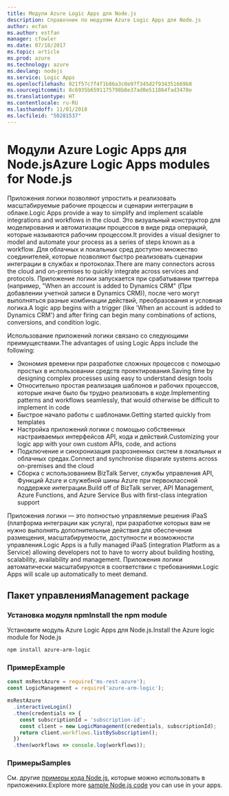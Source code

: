 ```yaml
---
title: Модули Azure Logic Apps для Node.js
description: Справочник по модулям Azure Logic Apps для Node.js
author: ecfan
ms.author: estfan
manager: cfowler
ms.date: 07/18/2017
ms.topic: article
ms.prod: azure
ms.technology: azure
ms.devlang: nodejs
ms.service: Logic Apps
ms.openlocfilehash: 021f57c7f4f1b86a3c0e97f345d2f934351669b8
ms.sourcegitcommit: 8c6935b6591175798b8e37ad0e511864fad3478e
ms.translationtype: HT
ms.contentlocale: ru-RU
ms.lasthandoff: 11/01/2018
ms.locfileid: "50281537"
---
```

# <a name="azure-logic-apps-modules-for-nodejs"></a><span data-ttu-id="bc8b4-103">Модули Azure Logic Apps для Node.js</span><span class="sxs-lookup"><span data-stu-id="bc8b4-103">Azure Logic Apps modules for Node.js</span></span>

<span data-ttu-id="bc8b4-104">Приложения логики позволяют упростить и реализовать масштабируемые рабочие процессы и сценарии интеграции в облаке.</span><span class="sxs-lookup"><span data-stu-id="bc8b4-104">Logic Apps provide a way to simplify and implement scalable integrations and workflows in the cloud.</span></span> <span data-ttu-id="bc8b4-105">Это визуальный конструктор для моделирования и автоматизации процессов в виде ряда операций, которые называются рабочим процессом.</span><span class="sxs-lookup"><span data-stu-id="bc8b4-105">It provides a visual designer to model and automate your process as a series of steps known as a workflow.</span></span> <span data-ttu-id="bc8b4-106">Для облачных и локальных сред доступно множество соединителей, которые позволяют быстро реализовать сценарии интеграции в службах и протоколах.</span><span class="sxs-lookup"><span data-stu-id="bc8b4-106">There are many connectors across the cloud and on-premises to quickly integrate across services and protocols.</span></span> <span data-ttu-id="bc8b4-107">Приложение логики запускается при срабатывании триггера (например, "When an account is added to Dynamics CRM" (При добавлении учетной записи в Dynamics CRM)), после чего могут выполняться разные комбинации действий, преобразования и условная логика.</span><span class="sxs-lookup"><span data-stu-id="bc8b4-107">A logic app begins with a trigger (like 'When an account is added to Dynamics CRM') and after firing can begin many combinations of actions, conversions, and condition logic.</span></span>

<span data-ttu-id="bc8b4-108">Использование приложений логики связано со следующими преимуществами.</span><span class="sxs-lookup"><span data-stu-id="bc8b4-108">The advantages of using Logic Apps include the following:</span></span>
- <span data-ttu-id="bc8b4-109">Экономия времени при разработке сложных процессов с помощью простых в использовании средств проектирования.</span><span class="sxs-lookup"><span data-stu-id="bc8b4-109">Saving time by designing complex processes using easy to understand design tools</span></span>
- <span data-ttu-id="bc8b4-110">Относительно простая реализация шаблонов и рабочих процессов, которые иначе было бы трудно реализовать в коде.</span><span class="sxs-lookup"><span data-stu-id="bc8b4-110">Implementing patterns and workflows seamlessly, that would otherwise be difficult to implement in code</span></span>
- <span data-ttu-id="bc8b4-111">Быстрое начало работы с шаблонами.</span><span class="sxs-lookup"><span data-stu-id="bc8b4-111">Getting started quickly from templates</span></span>
- <span data-ttu-id="bc8b4-112">Настройка приложений логики с помощью собственных настраиваемых интерфейсов API, кода и действий.</span><span class="sxs-lookup"><span data-stu-id="bc8b4-112">Customizing your logic app with your own custom APIs, code, and actions</span></span>
- <span data-ttu-id="bc8b4-113">Подключение и синхронизация разрозненных систем в локальных и облачных средах.</span><span class="sxs-lookup"><span data-stu-id="bc8b4-113">Connect and synchronise disparate systems across on-premises and the cloud</span></span>
- <span data-ttu-id="bc8b4-114">Сборка с использованием BizTalk Server, службы управления API, Функций Azure и служебной шины Azure при первоклассной поддержке интеграции.</span><span class="sxs-lookup"><span data-stu-id="bc8b4-114">Build off of BizTalk server, API Management, Azure Functions, and Azure Service Bus with first-class integration support</span></span>

<span data-ttu-id="bc8b4-115">Приложения логики — это полностью управляемые решения iPaaS (платформа интеграции как услуга), при разработке которых вам не нужно выполнять дополнительные действия для обеспечения размещения, масштабируемости, доступности и возможности управления.</span><span class="sxs-lookup"><span data-stu-id="bc8b4-115">Logic Apps is a fully managed iPaaS (integration Platform as a Service) allowing developers not to have to worry about building hosting, scalability, availability and management.</span></span> <span data-ttu-id="bc8b4-116">Приложения логики автоматически масштабируются в соответствии с требованиями.</span><span class="sxs-lookup"><span data-stu-id="bc8b4-116">Logic Apps will scale up automatically to meet demand.</span></span>

## <a name="management-package"></a><span data-ttu-id="bc8b4-117">Пакет управления</span><span class="sxs-lookup"><span data-stu-id="bc8b4-117">Management package</span></span>

### <a name="install-the-npm-module"></a><span data-ttu-id="bc8b4-118">Установка модуля npm</span><span class="sxs-lookup"><span data-stu-id="bc8b4-118">Install the npm module</span></span>

<span data-ttu-id="bc8b4-119">Установите модуль Azure Logic Apps для Node.js.</span><span class="sxs-lookup"><span data-stu-id="bc8b4-119">Install the Azure logic module for Node.js</span></span>

```bash
npm install azure-arm-logic
```

### <a name="example"></a><span data-ttu-id="bc8b4-120">Пример</span><span class="sxs-lookup"><span data-stu-id="bc8b4-120">Example</span></span>

```javascript
const msRestAzure = require('ms-rest-azure');
const LogicManagement = require('azure-arm-logic');

msRestAzure
  .interactiveLogin()
  .then(credentials => {
    const subscriptionId = 'subscription-id';
    const client = new LogicManagement(credentials, subscriptionId);
    return client.workflows.listBySubscription();
  })
  .then(workflows => console.log(workflows));
```

### <a name="samples"></a><span data-ttu-id="bc8b4-121">Примеры</span><span class="sxs-lookup"><span data-stu-id="bc8b4-121">Samples</span></span>

<span data-ttu-id="bc8b4-122">См. другие [примеры кода Node.js](https://azure.microsoft.com/resources/samples/?platform=nodejs), которые можно использовать в приложениях.</span><span class="sxs-lookup"><span data-stu-id="bc8b4-122">Explore more [sample Node.js code](https://azure.microsoft.com/resources/samples/?platform=nodejs) you can use in your apps.</span></span>
